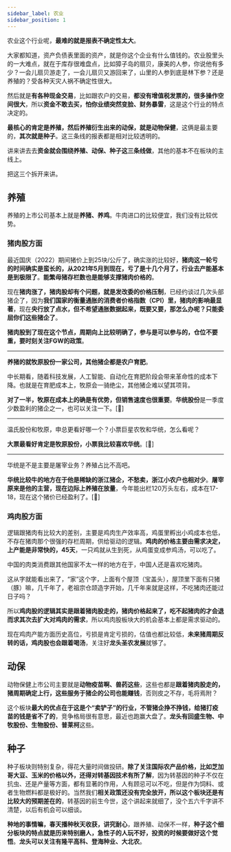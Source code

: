```yaml
---
sidebar_label: 农业
sidebar_position: 1
---
```


农业这个行业呢，**最难的就是报表不确定性太大**。

大家都知道，资产负债表里面的资产，就是你这个企业有什么值钱的。农业股里头的一大难点，就在于库存很难盘点，比如獐子岛的扇贝，康美的人参，你说他有多少？一会儿扇贝游走了，一会儿扇贝又游回来了，山里的人参到底是林下参？还是养殖的？受各种天灾人祸不确定性很大。

然后就是**有各种现金交易**，比如跟农户的交易，**都没有增值税发票的，很多操作空间很大**，所以**资金不敢去买，怕你业绩突然变脸、财务暴雷**，这是这个行业的特点决定的。

**最核心的肯定是养殖，然后养殖衍生出来的动保，就是动物保健**，这俩是最主要的，**其次就是种子**。这三条线的报表都是相对比较透明的。

讲来讲去去**资金就会围绕养殖、动保、种子这三条线做**，其他的基本不在板块的主线上。

把这三个拆开来讲。

## 养殖

养殖的上市公司基本上就是**养猪、养鸡**。牛肉进口的比较便宜，我们没有比较优势。

### 猪肉股方面

最近国庆（2022）期间猪价上到25块/公斤了，确实涨的比较好，**猪肉这一轮亏的时间确实是蛮长的，从2021年5月到现在，亏了是十几个月了，行业去产能基本是到极限了**。**能繁母猪存栏数也是能够支撑猪肉价格的**。

现在**猪肉涨了，猪肉股却有个问题，就是发改委的价格压制**，已经约谈过几次头部猪企了，因为**我们国家的衡量通胀的消费者价格指数（CPI）里，猪肉的影响最显著**，现在**央行放了点水，但不希望通胀数据起来，既要又要，那怎么办呢？只能委屈你们这些猪企了**。

**猪肉股到了现在这个节点，周期向上比较明确了，参与是可以参与的，仓位不要重，要时刻关注FGW的政策**。

---

**养猪的就牧原股份一家公司，其他猪企都是农户育肥**。

中长期看，随着科技发展，人工智能、自动化在育肥阶段会带来革命性的成本下降。也就是在育肥成本上，牧原会一骑绝尘，其他猪企难以望其项背。

**对了一半，牧原在成本上的确是有优势，但销售速度也很重要**。**华统股份**是一季度少数盈利的猪企之一，也可以关注一下。[🌹]

---

温氏股份和牧原，申总更看好哪一个？小票巨星农牧和华统，怎么看呢？

**大票最看好肯定是牧原股份，小票我比较喜欢华统**。[🌹]

---

华统是不是主要是屠宰业务？养殖占比不高吧。

**华统比较牛的地方在于他是稀缺的浙江猪企，不愁卖，浙江小农户也相对少**。**屠宰原来是他的主营，现在边际上养殖在放量**，今年能出栏120万头左右，成本在17-18，现在这个猪价已经盈利了。[🌹]

### 鸡肉股方面

逻辑跟猪肉有比较大的差别，主要是鸡肉生产效率高，鸡蛋里孵出小鸡成本也低，不存在猪肉那个很强的存栏周期，供给驱动的逻辑。**鸡肉的价格主要由需求决定，上产能是非常快的，45天**，一只鸡就从生到死，从鸡蛋变成参鸡汤，可以吃了。

中国的肉类消费跟其他国家不太一样的地方在于，中国人还是喜欢吃猪肉。

这从字就能看出来了，“家”这个字，上面有个屋顶（宝盖头），屋顶里下面有只猪（豚）嘛，几千年了，老祖宗仓颉造字开始，几千年来就是这样，不吃猪肉还能过日子吗？

所以**鸡肉股的逻辑其实是跟着猪肉股走的，猪肉价格起来了，吃不起猪肉的才会退而求其次去扩大对鸡肉的需求**，所以鸡肉股板块大的机会基本上都是需求驱动的。

现在鸡肉产能方面历史高位，亏损是肯定亏损的，估值也都比较低，**未来猪周期反转的话，鸡肉股也会跟着喝汤**，关注好**龙头圣农发展**就够了。


## 动保

动物保健上市公司主要就是**动物疫苗啊、兽药这些**，这些也都是**跟着猪肉股走的，猪周期确定上行，这些服务于猪企的公司也能赚钱**，否则皮之不存，毛将焉附？

这个板块**最大的优点在于这是个“卖铲子”的行业，不管猪企挣不挣钱，给猪打疫苗的钱是省不了的**，竞争格局很有意思，最近也跑赢大盘了。**龙头有回盛生物、中牧股份、生物股份、普莱柯**这些。


## 种子

种子板块则特别复杂，得花大量时间做投研。**除了关注国际农产品价格，比如芝加哥大豆、玉米的价格以外，还得对转基因技术有所了解**，因为转基因的种子不仅在抗虫、还是产量等方面，都有显著的作用，人有顾忌可以不吃，但是作为饲料、或者生物燃料都是极好的。当然我们**相关政策还没有完全放开，所以这个板块还是有比较大的预期差在的**，转基因的前生今世，这个讲起来就细了，没个五六千字讲不清楚，以后有机会可以细谈。

**种地的事情嘛，春天播种秋天收获，讲究耐心**，跟养殖、动保不一样，**种子这个细分板块的特点就是历来特别磨人，急性子的人玩不好，投资的时候要做好这个觉悟**。**龙头可以关注有隆平高科、登海种业、大北农**。


